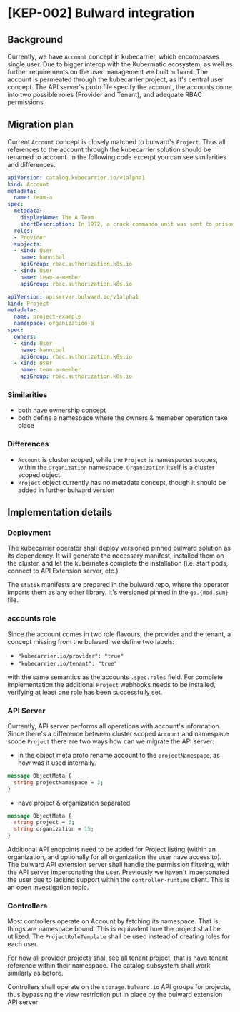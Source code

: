 # [KEP-002] Bulward integration

## Background

Currently, we have `Account` concept in kubecarrier, which encompasses single user. Due to bigger interop with the Kubermatic ecosystem, as well as further requirements on the user management we built `bulward`. The account is permeated through the kubecarrier project, as it's central user concept. The API server's proto file specify the account, the accounts come into two possible roles (Provider and Tenant), and adequate RBAC permissions

## Migration plan

Current `Account` concept is closely matched to bulward's `Project`. Thus all references to the account through the kubecarrier solution should be renamed to account. In the following code excerpt you can see similarities and differences.

```yaml
apiVersion: catalog.kubecarrier.io/v1alpha1
kind: Account
metadata:
  name: team-a
spec:
  metadata:
    displayName: The A Team
    shortDescription: In 1972, a crack commando unit was sent to prison by a military court...
  roles:
  - Provider
  subjects:
  - kind: User
    name: hannibal
    apiGroup: rbac.authorization.k8s.io
  - kind: User
    name: team-a-member
    apiGroup: rbac.authorization.k8s.io
```

```yaml
apiVersion: apiserver.bulward.io/v1alpha1
kind: Project
metadata:
  name: project-example
  namespace: organization-a
spec:
  owners:
  - kind: User
    name: hannibal
    apiGroup: rbac.authorization.k8s.io
  - kind: User
    name: team-a-member
    apiGroup: rbac.authorization.k8s.io
```

### Similarities

* both have ownership concept
* both define a namespace where the owners & memeber operation take place

### Differences

* `Account` is cluster scoped, while the `Project` is namespaces scopes, within the `Organization` namespace. `Organization` itself is a cluster scoped object.
* `Project` object currently has no metadata concept, though it should be added in further bulward version


## Implementation details

### Deployment

The kubecarrier operator shall deploy versioned pinned bulward solution as its dependency. It will generate the necessary manifest, installed them on the cluster, and let the kubernetes complete the installation (i.e. start pods, connect to API Extension server, etc.)

The `statik` manifests are prepared in the bulward repo, where the operator imports them as any other library. It's versioned pinned in the `go.{mod,sum}` file.

### accounts role

Since the account comes in two role flavours, the provider and the tenant, a concept missing from the bulward, we define two labels:

* `"kubecarrier.io/provider": "true"`
* `"kubecarrier.io/tenant": "true"`

with the same semantics as the accounts `.spec.roles` field. For complete implementation the additional `Project` webhooks needs to be installed, verifying at least one role has been successfully set.

### API Server

Currently, API server performs all operations with account's information. Since there's a difference between cluster scoped `Account` and namespace scope `Project` there are two ways how can we migrate the API server:

* in the object meta proto rename account to the `projectNamespace`, as how was it used internally.
```protobuf
message ObjectMeta {
  string projectNamespace = 3;
}
```

* have project & organization separated
```protobuf
message ObjectMeta {
  string project = 3;
  string organization = 15;
}
```

Additional API endpoints need to be added for Project listing (within an organization, and optionally for all organization the user have access to). The bulward API extension server shall handle the permission filtering, with the API server impersonating the user. Previously we haven't impersonated the user due to lacking support within the `controller-runtime` client. This is an open investigation topic.

### Controllers

Most controllers operate on Account by fetching its namespace. That is, things are namespace bound. This is equivalent how the project shall be utilized. The `ProjectRoleTemplate` shall be used instead of creating roles for each user.

For now all provider projects shall see all tenant project, that is have tenant reference within their namespace. The catalog subsystem shall work similarly as before.

Controllers shall operate on the `storage.bulward.io` API groups for projects, thus bypassing the view restriction put in place by the bulward extension API server
